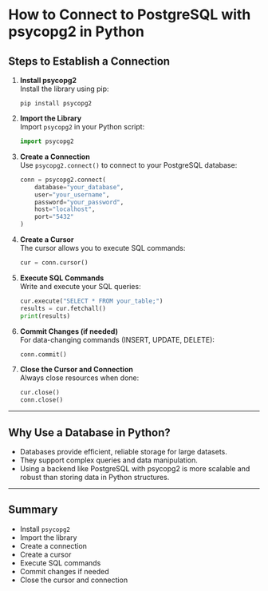 # How to Connect to PostgreSQL with psycopg2 in Python

## Steps to Establish a Connection

1. **Install psycopg2**  
   Install the library using pip:  
   ```
   pip install psycopg2
   ```

2. **Import the Library**  
   Import `psycopg2` in your Python script:
   ```python
   import psycopg2
   ```

3. **Create a Connection**  
   Use `psycopg2.connect()` to connect to your PostgreSQL database:
   ```python
   conn = psycopg2.connect(
       database="your_database",
       user="your_username",
       password="your_password",
       host="localhost",
       port="5432"
   )
   ```

4. **Create a Cursor**  
   The cursor allows you to execute SQL commands:
   ```python
   cur = conn.cursor()
   ```

5. **Execute SQL Commands**  
   Write and execute your SQL queries:
   ```python
   cur.execute("SELECT * FROM your_table;")
   results = cur.fetchall()
   print(results)
   ```

6. **Commit Changes (if needed)**  
   For data-changing commands (INSERT, UPDATE, DELETE):
   ```python
   conn.commit()
   ```

7. **Close the Cursor and Connection**  
   Always close resources when done:
   ```python
   cur.close()
   conn.close()
   ```

---

## Why Use a Database in Python?

- Databases provide efficient, reliable storage for large datasets.
- They support complex queries and data manipulation.
- Using a backend like PostgreSQL with psycopg2 is more scalable and robust than storing data in Python structures.

---

## Summary

- Install `psycopg2`
- Import the library
- Create a connection
- Create a cursor
- Execute SQL commands
- Commit changes if needed
- Close the cursor and connection